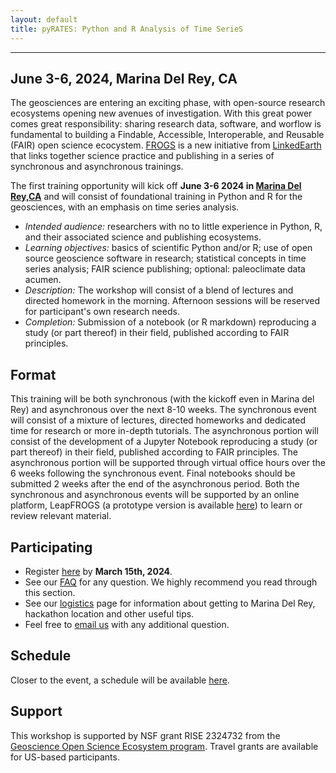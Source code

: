 ```yaml
---
layout: default
title: pyRATES: Python and R Analysis of Time SerieS
---
```

---

## June 3-6, 2024, Marina Del Rey, CA
The geosciences are entering an exciting phase, with open-source research ecosystems opening new avenues of investigation. With this great power comes great responsibility: sharing research data, software, and worflow is fundamental to building a Findable, Accessible, Interoperable, and Reusable (FAIR) open science ecocystem. [FROGS](https://medium.com/cyberpaleo/new-training-opportunities-frogs-facilitating-reproducible-open-geoscience-1f12b857ec21) is a new initiative from [LinkedEarth](http://linked.earth) that links together science practice and publishing in a series of synchronous and asynchronous trainings. 

The first training opportunity will kick off **June 3-6 2024 in [Marina Del Rey,CA](https://linkedearth.github.io/FROGS/marina)** and will consist of foundational training in Python and R for the geosciences, with an emphasis on time series analysis. 

* *Intended audience:* researchers with no to little experience in Python, R, and their associated science and publishing ecosystems. 
* *Learning objectives:* basics of scientific Python and/or R; use of open source geoscience software in research; statistical concepts in time series analysis; FAIR science publishing; optional: paleoclimate data acumen. 
* *Description:* The workshop will consist of a blend of lectures and directed homework in the morning. Afternoon sessions will be reserved for participant's own research needs. 
* *Completion:* Submission of a notebook (or R markdown) reproducing a study (or part thereof) in their field, published according to FAIR principles. 

## Format
This training will be both synchronous (with the kickoff even in Marina del Rey) and asynchronous over the next 8-10 weeks. The synchronous event will consist of a mixture of lectures, directed homeworks and dedicated time for research or more in-depth tutorials. The asynchronous portion will consist of the development of a Jupyter Notebook reproducing a study (or part thereof) in their field, published according to FAIR principles. The asynchronous portion will be supported through virtual office hours over the 6 weeks following the synchronous event. Final notebooks should be submitted 2 weeks after the end of the asynchronous period. Both the synchronous and asynchronous events will be supported by an online platform, LeapFROGS (a prototype version is available [here](http://linked.earth/ec_workshops_py/)) to learn or review relevant material.

## Participating
* Register [here](https://forms.gle/5kchNDdUAYM8xkaP8) by **March 15th, 2024**. 
* See our [FAQ](https://linkedearth.github.io/FROGS/faq) for any question. We highly recommend you read through this section.
* See our [logistics](https://linkedearth.github.io/FROGS/marina) page for information about getting to Marina Del Rey, hackathon location and other useful tips. 
* Feel free to [email us](mailto:linkedearth@gmail.com) with any additional question.

## Schedule

Closer to the event, a schedule will be available [here](https://linkedearth.github.io/FROGS/schedule).

## Support

This workshop is supported by NSF grant RISE 2324732 from the [Geoscience Open Science Ecosystem program](https://new.nsf.gov/funding/opportunities/geosciences-open-science-ecosystem-geo-ose). Travel grants are available for US-based participants. 

